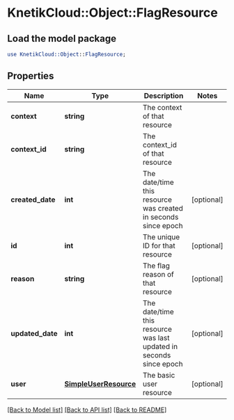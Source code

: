 # KnetikCloud::Object::FlagResource

## Load the model package
```perl
use KnetikCloud::Object::FlagResource;
```

## Properties
Name | Type | Description | Notes
------------ | ------------- | ------------- | -------------
**context** | **string** | The context of that resource | 
**context_id** | **string** | The context_id of that resource | 
**created_date** | **int** | The date/time this resource was created in seconds since epoch | [optional] 
**id** | **int** | The unique ID for that resource | [optional] 
**reason** | **string** | The flag reason of that resource | [optional] 
**updated_date** | **int** | The date/time this resource was last updated in seconds since epoch | [optional] 
**user** | [**SimpleUserResource**](SimpleUserResource.md) | The basic user resource | [optional] 

[[Back to Model list]](../README.md#documentation-for-models) [[Back to API list]](../README.md#documentation-for-api-endpoints) [[Back to README]](../README.md)



